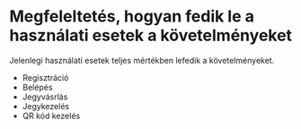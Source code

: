 # Megfeleltetés, hogyan fedik le a használati esetek a követelményeket

Jelenlegi használati esetek teljes mértékben lefedik a követelményeket.
- Regisztráció
- Belépés
- Jegyvásrlás
- Jegykezelés
- QR kód kezelés
